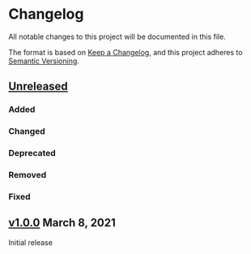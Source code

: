 # Changelog
All notable changes to this project will be documented in this file.

The format is based on [Keep a Changelog](https://keepachangelog.com/en/1.0.0/),
and this project adheres to [Semantic Versioning](https://semver.org/spec/v2.0.0.html).

## [Unreleased]

### Added

### Changed

### Deprecated

### Removed

### Fixed

## [v1.0.0] March 8, 2021

Initial release

[Unreleased]: <https://github.com/stac-extensions/remote-data/compare/v1.0.0...HEAD>
[v1.0.0]: <https://github.com/stac-extensions/remote-data/tree/v1.0.0>
